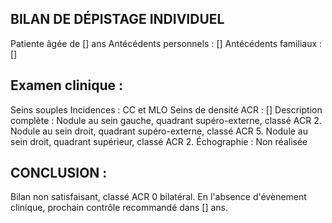 ## BILAN DE DÉPISTAGE INDIVIDUEL
Patiente âgée de [] ans
Antécédents personnels : []
Antécédents familiaux : []

## Examen clinique :
Seins souples
Incidences : CC et MLO
Seins de densité ACR : []
Description complète : Nodule au sein gauche, quadrant supéro-externe, classé ACR 2. Nodule au sein droit, quadrant supéro-externe, classé ACR 5. Nodule au sein droit, quadrant supérieur, classé ACR 2.
Échographie : Non réalisée

## CONCLUSION :
Bilan non satisfaisant, classé ACR 0 bilatéral.
En l'absence d'évènement clinique, prochain contrôle recommandé dans [] ans.
